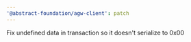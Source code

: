 ```yaml
---
'@abstract-foundation/agw-client': patch
---
```


Fix undefined data in transaction so it doesn't serialize to 0x00
